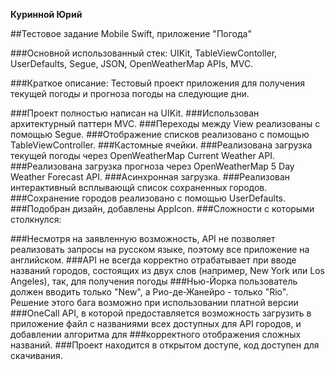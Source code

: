 **Куринной Юрий**

##Тестовое задание Mobile Swift, приложение "Погода"

###Основной использованный стек: UIKit, TableViewContoller, UserDefaults, Segue, JSON, OpenWeatherMap APIs, MVC.

###Краткое описание: Тестовый проект приложения для получения текущей погоды и прогноза погоды на следующие дни.

###Проект полностью написан на UIKit.
###Использован архитектурный паттерн MVC.
###Переходы между View реализованы с помощью Segue.
###Отображение списков реализовано с помощью TableViewController.
###Кастомные ячейки.
###Реализована загрузка текущей погоды через OpenWeatherMap Current Weather API.
###Реализована загрузка прогноза через OpenWeatherMap 5 Day Weather Forecast API.
###Асинхронная загрузка.
###Реализован интерактивный всплывающй список сохраненных городов.
###Сохранение городов реализовано с помощью UserDefaults.
###Подобран дизайн, добавлены AppIcon.
###Сложности с которыми столкнулся:

###Несмотря на заявленную возможность, API не позволяет реализовать запросы на русском языке, поэтому все приложение на английском.
###API не всегда корректно отрабатывает при вводе названий городов, состоящих из двух слов (например, New York или Los Angeles), так, для получения погоды ###Нью-Йорка пользователь должен вводить только "New", а Рио-де-Жанейро - только "Rio". Решение этого бага возможно при использовании платной версии ###OneCall API, в которой предоставляется возможность загрузить в приложение файл с названиями всех доступных для API городов, и добавлении алгоритма для ###корректного отображения сложных названий.
###Проект находится в открытом доступе, код доступен для скачивания.
